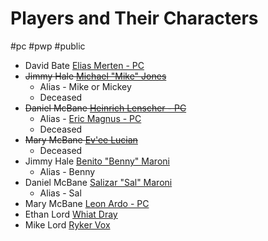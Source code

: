 # Players and Their Characters

#pc #pwp #public 


- David Bate [Elias Merten - PC](Elias%20Merten%20-%20PC.md)
- ~~Jimmy Hale [Michael "Mike" Jones](Michael%20Jones%20-%20PC.md)~~
	- Alias - Mike or Mickey
	- Deceased
- ~~Daniel McBane [Heinrich Lenscher - PC](Heinrich%20Lenscher%20-%20PC.md)~~
    - Alias - [Eric Magnus - PC](Eric%20Magnus%20-%20PC.md)
    - Deceased
- ~~Mary McBane [Ev\'ee Lucian](Ev_ee%20Lucian%20-%20PC.md)~~
	- Deceased
- Jimmy Hale [Benito "Benny" Maroni](Benito%20Benny%20Maroni%20-%20PC.md)
	- Alias - Benny
- Daniel McBane [Salizar "Sal" Maroni](Salizar%20Sal%20Maroni%20-%20PC.md)
	- Alias - Sal
- Mary McBane [Leon Ardo - PC](Leon%20Ardo%20-%20PC.md)
- Ethan Lord [Whiat Dray](Whiat%20Dray%20-%20PC.md)
- Mike Lord [Ryker Vox](Ryker%20Vox%20-%20PC.md)
